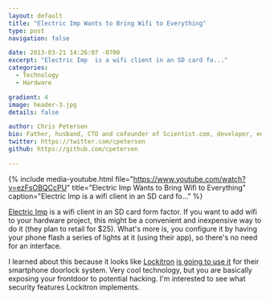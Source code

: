 ```yaml
---
layout: default
title: "Electric Imp Wants to Bring Wifi to Everything"
type: post
navigation: false

date: 2013-03-21 14:26:07 -0700
excerpt: "Electric Imp  is a wifi client in an SD card fo..."
categories:
  - Technology
  - Hardware

gradient: 4
image: header-3.jpg
details: false

author: Chris Petersen
bio: Father, husband, CTO and cofounder of Scientist.com, developer, entrepreneur and technologist.
twitter: https://twitter.com/cpetersen
github: https://github.com/cpetersen

---
```


{% include media-youtube.html file="https://www.youtube.com/watch?v=ezFsOBQCcPU" title="Electric Imp Wants to Bring Wifi to Everything" caption="Electric Imp  is a wifi client in an SD card fo..." %}

 [Electric Imp](http://electricimp.com)  is a wifi client in an SD card form factor. If you want to add wifi to your hardware project, this might be a convenient and inexpensive way to do it (they plan to retail for $25). What's more is, you configure it by having your phone flash a series of lights at it (using their app), so there's no need for an interface.

I learned about this because it looks like  [Lockitron](https://lockitron.com)   [is going to use it](http://techcrunch.com/2013/03/21/lockitron-wifi-electric-imp/)  for their smartphone doorlock system. Very cool technology, but you are basically exposing your frontdoor to potential hacking. I'm interested to see what security features Lockitron implements.
